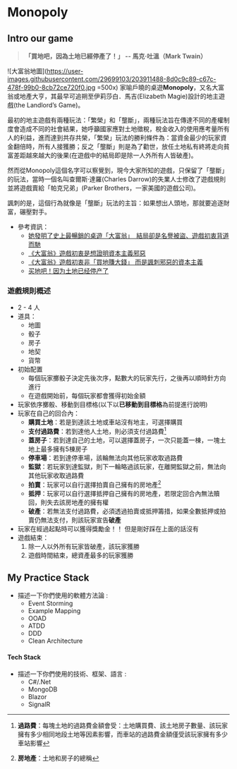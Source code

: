 # Monopoly

## Intro our game
> **「買地吧，因為土地已經停產了！」 -- 馬克·吐溫（Mark Twain）**

![大富翁地圖](https://user-images.githubusercontent.com/29699103/203911488-8d0c9c89-c67c-478f-99b0-8cb72ce720f0.jpg =500x)
家喻戶曉的桌遊**Monopoly**，又名大富翁或地產大亨，其最早可追朔至伊莉莎白．馬吉(Elizabeth Magie)設計的地主遊戲(the Landlord’s Game)。

最初的地主遊戲有兩種玩法：「繁榮」和「壟斷」，兩種玩法旨在傳達不同的產權制度會造成不同的社會結果，她呼籲國家應對土地徵稅，稅金收入的使用應考量所有人的利益，進而達到共存共榮，「繁榮」玩法的勝利條件為：當資金最少的玩家資金翻倍時，所有人接獲勝；反之「壟斷」則是為了勸世，放任土地私有終將走向貧富差距越來越大的後果(在遊戲中的結局即是除一人外所有人皆破產)。

然而從Monopoly這個名字可以察覺到，現今大家所知的遊戲，只保留了「壟斷」的玩法，當時一個名叫查爾斯·達羅(Charles Darrow)的失業人士修改了遊戲規則並將遊戲賣給「帕克兄弟」(Parker Brothers，一家美國的遊戲公司)。

諷刺的是，這個行為就像是「壟斷」玩法的主旨：如果想出人頭地，那就要追逐財富，碾壓對手。
+ 參考資訊：
   + [她發明了史上最暢銷的桌遊「大富翁」　結局卻是名譽被盜、遊戲初衷背道而馳](https://www.upmedia.mg/news_info.php?Type=5&SerialNo=105535)
   + [《大富翁》遊戲初衷是想證明資本主義邪惡](https://www.bbc.com/ukchina/trad/vert-cap-41087496)
   + [《大富翁》遊戲初衷非「買地賺大錢」 而是諷刺邪惡的資本主義](https://www.businesstoday.com.tw/article/category/80407/post/201811170004/)
   + [买地吧！因为土地已经停产了](https://zhuanlan.zhihu.com/p/89021467)


### 遊戲規則概述
+ 2 - 4 人
+ 道具：
   + 地圖
   + 骰子
   + 房子
   + 地契
   + 貨幣
+ 初始配置
   + 每個玩家擲骰子決定先後次序，點數大的玩家先行，之後再以順時針方向進行
   + 在遊戲開始前，每個玩家都會獲得初始金額
+ 玩家依序擲骰、移動到目標格(以下以**已移動到目標格**為前提進行說明)
+ 玩家在自己的回合內：
   + **購買土地**：若是到達該土地或車站沒有地主，可選擇購買
   + **支付過路費**：若到達他人土地，則必須支付過路費[^1]
   + **蓋房子**：若到達自己的土地，可以選擇蓋房子，一次只能蓋一棟，一塊土地上最多擁有5棟房子
   + **停車場**：若到達停車場，該輪無法向其他玩家收取過路費
   + **監獄**：若玩家到達監獄，則下一輪略過該玩家，在離開監獄之前，無法向其他玩家收取過路費
   + **拍賣**：玩家可以自行選擇拍賣自己擁有的房地產[^2] 
   + **抵押**：玩家可以自行選擇抵押自己擁有的房地產，若限定回合內無法贖回，則失去該房地產的擁有權
   + **破產**：若無法支付過路費，必須透過拍賣或抵押籌措，如果全數抵押或拍賣仍無法支付，則該玩家宣告**破產**
+ 玩家在經過起點時可以獲得獎勵金！！ 但是剛好踩在上面的話沒有
+ 遊戲結束：
    1. 除一人以外所有玩家皆破產，該玩家獲勝
    2. 遊戲時間結束，總資產最多的玩家獲勝

[^1]: **過路費**：每塊土地的過路費金額會受：土地購買費、該土地房子數量、該玩家擁有多少相同地段土地等因素影響，而車站的過路費金額僅受該玩家擁有多少車站影響
[^2]: **房地產**：土地和房子的總稱

## My Practice Stack
- 描述一下你們使用的軟體方法論 :
    * Event Storming
    * Example Mapping
    * OOAD
    * ATDD
    * DDD
    * Clean Architecture

#### Tech Stack
- 描述一下你們使用的技術、框架、語言 :
    * C#/.Net
    * MongoDB
    * Blazor
    * SignalR
